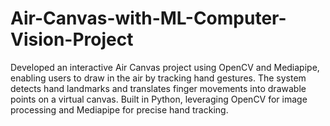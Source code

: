 # Air-Canvas-with-ML-Computer-Vision-Project
Developed an interactive Air Canvas project using OpenCV and Mediapipe, enabling users to draw in the air by tracking hand gestures. The system detects hand landmarks and translates finger movements into drawable points on a virtual canvas. Built in Python, leveraging OpenCV for image processing and Mediapipe for precise hand tracking.
